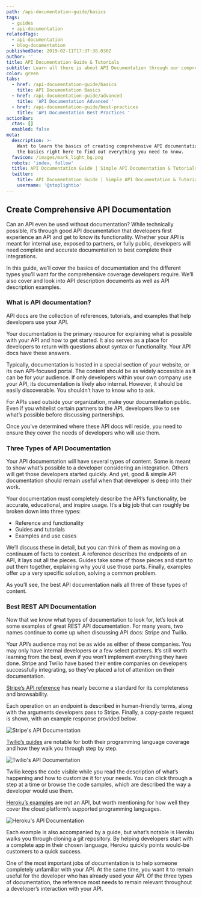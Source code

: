 ```yaml
---
path: /api-documentation-guide/basics
tags:
  - guides
  - api-documentation
relatedTags:
  - api-documentation
  - blog-documentation
publishedDate: 2019-02-11T17:37:38.030Z
author: ''
title: API Documentation Guide & Tutorials
subtitle: Learn all there is about API Documentation through our comprehensive guide
color: green
tabs:
  - href: /api-documentation-guide/basics
    title: API Documentation Basics
  - href: /api-documentation-guide/advanced
    title: 'API Documentation Advanced '
  - href: /api-documentation-guide/best-practices
    title: 'API Documentation Best Practices '
actionBar:
  ctas: []
  enabled: false
meta:
  description: >-
    Want to learn the basics of creating comprehensive API documentation? Learn
    the basics right here to find out everything you need to know.
  favicon: /images/mark_light_bg.png
  robots: 'index, follow'
  title: API Documentation Guide | Simple API Documentation & Tutorials
  twitter:
    title: API Documentation Guide | Simple API Documentation & Tutorials
    username: '@stoplightio'
---
```


## Create Comprehensive API Documentation

Can an API even be used without documentation? While technically possible, it’s through good API documentation that developers first experience an API and get to know its functionality. Whether your API is meant for internal use, exposed to partners, or fully public, developers will need complete and accurate documentation to best complete their integrations.

In this guide, we’ll cover the basics of documentation and the different types you’ll want for the comprehensive coverage developers require. We’ll also cover and look into API description documents as well as API description examples.

### What is API documentation?

API docs are the collection of references, tutorials, and examples that help developers use your API.

Your documentation is the primary resource for explaining what is possible with your API and how to get started. It also serves as a place for developers to return with questions about syntax or functionality. Your API docs have these answers.

Typically, documentation is hosted in a special section of your website, or its own API-focused portal. The content should be as widely accessible as it can be for your audience. If only developers within your own company use your API, its documentation is likely also internal. However, it should be easily discoverable. You shouldn’t have to know who to ask.

For APIs used outside your organization, make your documentation public. Even if you whitelist certain partners to the API, developers like to see what’s possible before discussing partnerships.

Once you’ve determined where these API docs will reside, you need to ensure they cover the needs of developers who will use them.

### Three Types of API Documentation

Your API documentation will have several types of content. Some is meant to show what’s possible to a developer considering an integration. Others will get those developers started quickly. And yet, good & simple API documentation should remain useful when that developer is deep into their work.

Your documentation must completely describe the API’s functionality, be accurate, educational, and inspire usage. It’s a big job that can roughly be broken down into three types:

- Reference and functionality
- Guides and tutorials
- Examples and use cases

We’ll discuss these in detail, but you can think of them as moving on a continuum of facts to context. A reference describes the endpoints of an API, it lays out all the pieces. Guides take some of those pieces and start to put them together, explaining why you’d use those parts. Finally, examples offer up a very specific solution, solving a common problem.

As you’ll see, the best API documentation nails all three of these types of content.

### Best REST API Documentation

Now that we know what types of documentation to look for, let’s look at some examples of great REST API documentation. For many years, two names continue to come up when discussing API docs: Stripe and Twilio.

Your API’s audience may not be as wide as either of these companies. You may only have internal developers or a few select partners. It’s still worth learning from the best, even if you won’t implement everything they have done. Stripe and Twilio have based their entire companies on developers successfully integrating, so they’ve placed a lot of attention on their documentation.

[Stripe’s API reference](https://stripe.com/docs/api/) has nearly become a standard for its completeness and browsability.

Each operation on an endpoint is described in human-friendly terms, along with the arguments developers pass to Stripe. Finally, a copy-paste request is shown, with an example response provided below.

![Stripe's API Documentation](/images/image1.png "Stripe's API Documentation")

[Twilio’s guides](https://www.twilio.com/docs/quickstart) are notable for both their programming language coverage and how they walk you through step by step.

![Twilio's API Documentation ](/images/image2.png "Twilio's API Documentation ")

Twilio keeps the code visible while you read the description of what’s happening and how to customize it for your needs. You can click through a step at a time or browse the code samples, which are described the way a developer would use them.

[Heroku’s examples](https://devcenter.heroku.com/start) are not an API, but worth mentioning for how well they cover the cloud platform’s supported programming languages.

![Heroku's API Documentation ](/images/image3.png "Heroku's API Documentation ")

Each example is also accompanied by a guide, but what’s notable is Heroku walks you through cloning a git repository. By helping developers start with a complete app in their chosen language, Heroku quickly points would-be customers to a quick success.

One of the most important jobs of documentation is to help someone completely unfamiliar with your API. At the same time, you want it to remain useful for the developer who has already used your API. Of the three types of documentation, the reference most needs to remain relevant throughout a developer’s interaction with your API.
